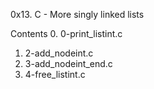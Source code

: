 0x13. C - More singly linked lists

Contents
0. 0-print_listint.c
1. 2-add_nodeint.c
3. 3-add_nodeint_end.c
4. 4-free_listint.c

